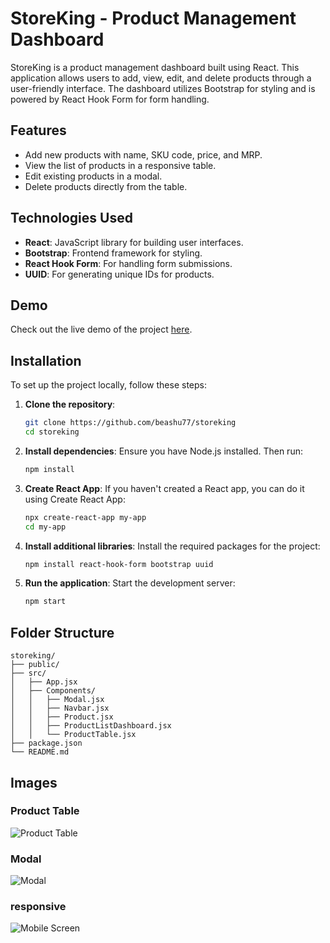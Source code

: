 # StoreKing - Product Management Dashboard

StoreKing is a product management dashboard built using React. This application allows users to add, view, edit, and delete products through a user-friendly interface. The dashboard utilizes Bootstrap for styling and is powered by React Hook Form for form handling.

## Features

- Add new products with name, SKU code, price, and MRP.
- View the list of products in a responsive table.
- Edit existing products in a modal.
- Delete products directly from the table.

## Technologies Used

- **React**: JavaScript library for building user interfaces.
- **Bootstrap**: Frontend framework for styling.
- **React Hook Form**: For handling form submissions.
- **UUID**: For generating unique IDs for products.

## Demo

Check out the live demo of the project [here](https://storeking.vercel.app/).

## Installation

To set up the project locally, follow these steps:

1. **Clone the repository**:
   ```bash
   git clone https://github.com/beashu77/storeking
   cd storeking
   ```

2. **Install dependencies**:
   Ensure you have Node.js installed. Then run:
   ```bash
   npm install
   ```

3. **Create React App**:
   If you haven't created a React app, you can do it using Create React App:
   ```bash
   npx create-react-app my-app
   cd my-app
   ```

4. **Install additional libraries**:
   Install the required packages for the project:
   ```bash
   npm install react-hook-form bootstrap uuid
   ```

5. **Run the application**:
   Start the development server:
   ```bash
   npm start
   ```

## Folder Structure

```
storeking/
├── public/
├── src/
│   ├── App.jsx
│   ├── Components/
│   │   ├── Modal.jsx
│   │   ├── Navbar.jsx
│   │   ├── Product.jsx
│   │   ├── ProductListDashboard.jsx
│   │   └── ProductTable.jsx
├── package.json
└── README.md
```

## Images

### Product Table
![Product Table](https://i.imgur.com/6vA7ZJE.png)

### Modal
![Modal](https://i.imgur.com/qTZTyx9.png)

### responsive 
![Mobile Screen](https://i.imgur.com/SBeln0R.png)
```
